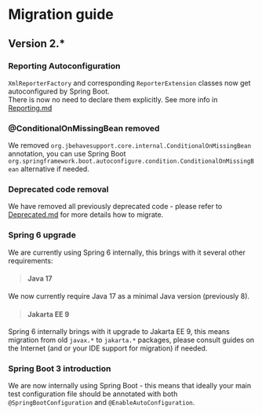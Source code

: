 # Migration guide

## Version 2.*

### Reporting Autoconfiguration
`XmlReporterFactory` and corresponding `ReporterExtension` classes now get autoconfigured by Spring Boot.  
There is now no need to declare them explicitly.
See more info in [Reporting.md](Reporting.md)

### @ConditionalOnMissingBean removed
We removed `org.jbehavesupport.core.internal.ConditionalOnMissingBean` annotation, you can use Spring Boot `org.springframework.boot.autoconfigure.condition.ConditionalOnMissingBean` alternative if needed.

### Deprecated code removal
We have removed all previously deprecated code - please refer to [Deprecated.md](Deprecated.md) for more details how to migrate.

### Spring 6 upgrade
We are currently using Spring 6 internally, this brings with it several other requirements:

> #### Java 17
We now currently require Java 17 as a minimal Java version (previously 8).

> #### Jakarta EE 9
Spring 6 internally brings with it upgrade to Jakarta EE 9, this means migration from old `javax.*` to `jakarta.*` packages, please consult guides on the Internet (and or your IDE support for migration) if needed.

### Spring Boot 3 introduction
We are now internally using Spring Boot - this means that ideally your main test configuration file should be annotated with both `@SpringBootConfiguration` and `@EnableAutoConfiguration`.
